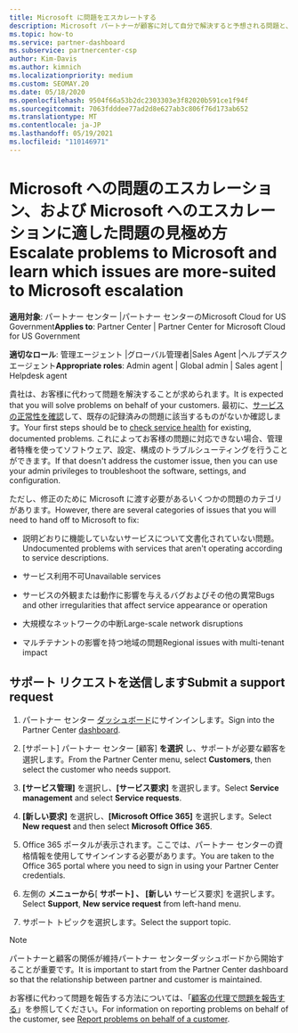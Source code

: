 ```yaml
---
title: Microsoft に問題をエスカレートする
description: Microsoft パートナーが顧客に対して自分で解決すると予想される問題と、Microsoft にエスカレートする必要がある可能性がある問題について説明します。
ms.topic: how-to
ms.service: partner-dashboard
ms.subservice: partnercenter-csp
author: Kim-Davis
ms.author: kimnich
ms.localizationpriority: medium
ms.custom: SEOMAY.20
ms.date: 05/18/2020
ms.openlocfilehash: 9504f66a53b2dc2303303e3f82020b591ce1f94f
ms.sourcegitcommit: 7063fdddee77ad2d8e627ab3c806f76d173ab652
ms.translationtype: MT
ms.contentlocale: ja-JP
ms.lasthandoff: 05/19/2021
ms.locfileid: "110146971"
---
```

# <a name="escalate-problems-to-microsoft-and-learn-which-issues-are-more-suited-to-microsoft-escalation"></a><span data-ttu-id="be0a2-103">Microsoft への問題のエスカレーション、および Microsoft へのエスカレーションに適した問題の見極め方</span><span class="sxs-lookup"><span data-stu-id="be0a2-103">Escalate problems to Microsoft and learn which issues are more-suited to Microsoft escalation</span></span>  

<span data-ttu-id="be0a2-104">**適用対象**: パートナー センター |パートナー センターのMicrosoft Cloud for US Government</span><span class="sxs-lookup"><span data-stu-id="be0a2-104">**Applies to**: Partner Center | Partner Center for Microsoft Cloud for US Government</span></span>

<span data-ttu-id="be0a2-105">**適切なロール**: 管理エージェント |グローバル管理者|Sales Agent |ヘルプデスク エージェント</span><span class="sxs-lookup"><span data-stu-id="be0a2-105">**Appropriate roles**: Admin agent | Global admin | Sales agent | Helpdesk agent</span></span>

<span data-ttu-id="be0a2-106">貴社は、お客様に代わって問題を解決することが求められます。</span><span class="sxs-lookup"><span data-stu-id="be0a2-106">It is expected that you will solve problems on behalf of your customers.</span></span> <span data-ttu-id="be0a2-107">最初に、[サービスの正常性を確認](check-service-health.md)して、既存の記録済みの問題に該当するものがないか確認します。</span><span class="sxs-lookup"><span data-stu-id="be0a2-107">Your first steps should be to [check service health](check-service-health.md) for existing, documented problems.</span></span> <span data-ttu-id="be0a2-108">これによってお客様の問題に対応できない場合、管理者特権を使ってソフトウェア、設定、構成のトラブルシューティングを行うことができます。</span><span class="sxs-lookup"><span data-stu-id="be0a2-108">If that doesn't address the customer issue, then you can use your admin privileges to troubleshoot the software, settings, and configuration.</span></span>

<span data-ttu-id="be0a2-109">ただし、修正のために Microsoft に渡す必要があるいくつかの問題のカテゴリがあります。</span><span class="sxs-lookup"><span data-stu-id="be0a2-109">However, there are several categories of issues that you will need to hand off to Microsoft to fix:</span></span>

- <span data-ttu-id="be0a2-110">説明どおりに機能していないサービスについて文書化されていない問題。</span><span class="sxs-lookup"><span data-stu-id="be0a2-110">Undocumented problems with services that aren't operating according to service descriptions.</span></span>

- <span data-ttu-id="be0a2-111">サービス利用不可</span><span class="sxs-lookup"><span data-stu-id="be0a2-111">Unavailable services</span></span>

- <span data-ttu-id="be0a2-112">サービスの外観または動作に影響を与えるバグおよびその他の異常</span><span class="sxs-lookup"><span data-stu-id="be0a2-112">Bugs and other irregularities that affect service appearance or operation</span></span>

- <span data-ttu-id="be0a2-113">大規模なネットワークの中断</span><span class="sxs-lookup"><span data-stu-id="be0a2-113">Large-scale network disruptions</span></span>

- <span data-ttu-id="be0a2-114">マルチテナントの影響を持つ地域の問題</span><span class="sxs-lookup"><span data-stu-id="be0a2-114">Regional issues with multi-tenant impact</span></span>

## <a name="submit-a-support-request"></a><span data-ttu-id="be0a2-115">サポート リクエストを送信します</span><span class="sxs-lookup"><span data-stu-id="be0a2-115">Submit a support request</span></span>

1. <span data-ttu-id="be0a2-116">パートナー センター [ダッシュボード](https://partner.microsoft.com/dashboard)にサインインします。</span><span class="sxs-lookup"><span data-stu-id="be0a2-116">Sign into the Partner Center [dashboard](https://partner.microsoft.com/dashboard).</span></span>

2. <span data-ttu-id="be0a2-117">[サポート] パートナー センター [顧客] **を選択** し、サポートが必要な顧客を選択します。</span><span class="sxs-lookup"><span data-stu-id="be0a2-117">From the Partner Center menu, select **Customers**, then select the customer who needs support.</span></span>

3. <span data-ttu-id="be0a2-118">**[サービス管理]** を選択し、**[サービス要求]** を選択します。</span><span class="sxs-lookup"><span data-stu-id="be0a2-118">Select **Service management** and select **Service requests**.</span></span>

4. <span data-ttu-id="be0a2-119">**[新しい要求]** を選択し、**[Microsoft Office 365]** を選択します。</span><span class="sxs-lookup"><span data-stu-id="be0a2-119">Select **New request** and then select **Microsoft Office 365**.</span></span>

5. <span data-ttu-id="be0a2-120">Office 365 ポータルが表示されます。ここでは、パートナー センターの資格情報を使用してサインインする必要があります。</span><span class="sxs-lookup"><span data-stu-id="be0a2-120">You are taken to the Office 365 portal where you need to sign in using your Partner Center credentials.</span></span>

6. <span data-ttu-id="be0a2-121">左側の **メニューから**[ **サポート] 、 [新しい** サービス要求] を選択します。</span><span class="sxs-lookup"><span data-stu-id="be0a2-121">Select **Support**, **New service request** from left-hand menu.</span></span>

7. <span data-ttu-id="be0a2-122">サポート トピックを選択します。</span><span class="sxs-lookup"><span data-stu-id="be0a2-122">Select the support topic.</span></span>

>[!NOTE]
><span data-ttu-id="be0a2-123">パートナーと顧客の関係が維持パートナー センターダッシュボードから開始することが重要です。</span><span class="sxs-lookup"><span data-stu-id="be0a2-123">It is important to start from the Partner Center dashboard so that the relationship between partner and customer is maintained.</span></span> 

<span data-ttu-id="be0a2-124">お客様に代わって問題を報告する方法については、「[顧客の代理で問題を報告する](report-problems-on-behalf-of-a-customer.md)」を参照してください。</span><span class="sxs-lookup"><span data-stu-id="be0a2-124">For information on reporting problems on behalf of the customer, see [Report problems on behalf of a customer](report-problems-on-behalf-of-a-customer.md).</span></span>

